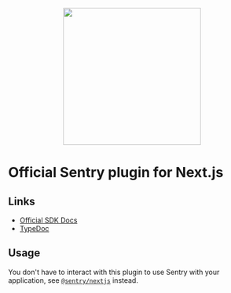<p align="center">
  <a href="https://sentry.io" target="_blank" align="center">
    <img src="https://sentry-brand.storage.googleapis.com/sentry-logo-black.png" width="280">
  </a>
  <br />
</p>

# Official Sentry plugin for Next.js

## Links

- [Official SDK Docs](https://docs.sentry.io/platforms/javascript/guides/nextjs/)
- [TypeDoc](http://getsentry.github.io/sentry-javascript/)

## Usage

You don't have to interact with this plugin to use Sentry with your application, see [`@sentry/nextjs`](https://github.com/getsentry/sentry-javascript/tree/master/packages/nextjs) instead.
